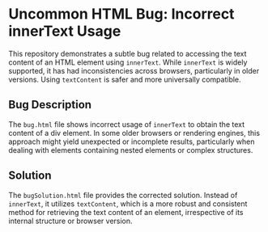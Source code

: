 # Uncommon HTML Bug: Incorrect innerText Usage

This repository demonstrates a subtle bug related to accessing the text content of an HTML element using `innerText`.  While `innerText` is widely supported, it has had inconsistencies across browsers, particularly in older versions. Using `textContent` is safer and more universally compatible.

## Bug Description

The `bug.html` file shows incorrect usage of `innerText` to obtain the text content of a div element.  In some older browsers or rendering engines, this approach might yield unexpected or incomplete results, particularly when dealing with elements containing nested elements or complex structures.

## Solution

The `bugSolution.html` file provides the corrected solution. Instead of `innerText`, it utilizes `textContent`, which is a more robust and consistent method for retrieving the text content of an element, irrespective of its internal structure or browser version.